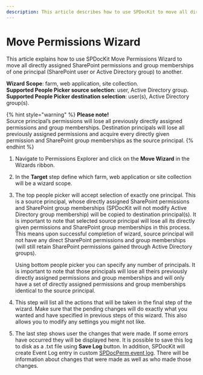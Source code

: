 ```yaml
---
description: This article describes how to use SPDocKit to move all directly assigned SharePoint permissions and group memberships of one principal (SharePoint user or Active Directory group) to another.
---
```


# Move Permissions Wizard

This article explains how to use SPDocKit Move Permissions Wizard to move all directly assigned SharePoint permissions and group memberships of one principal \(SharePoint user or Active Directory group\) to another.

**Wizard Scope**: farm, web application, site collection.  
**Supported People Picker source selection**: user, Active Directory group.  
**Supported People Picker destination selection**: user\(s\), Active Directory group\(s\).

{% hint style="warning" %}
**Please note!**  
Source principal’s permissions will lose all previously directly assigned permissions and group memberships. Destination principals will lose all previously assigned permissions and acquire every directly given permission and SharePoint group memberships as the source principal.
{% endhint %}

1. Navigate to Permissions Explorer and click on the **Move Wizard** in the Wizards ribbon.
2. In the **Target** step define which farm, web application or site collection will be a wizard scope.
3. The top people picker will accept selection of exactly one principal. This is a source principal, whose directly assigned SharePoint permissions and SharePoint group memberships \(SPDocKit will not modify Active Directory group membership\) will be copied to destination principal\(s\). It is important to note that selected source principal will lose all its directly given permissions and SharePoint group memberships in this process. This means upon successful completion of wizard, source principal will not have any direct SharePoint permissions and group memberships \(will still retain SharePoint permissions gained through Active Directory groups\).

   Using bottom people picker you can specify any number of principals. It is important to note that those principals will lose all theirs previously directly assigned permissions and group memberships and will only have a set of directly assigned permissions and group memberships identical to the source principal.

4. This step will list all the actions that will be taken in the final step of the wizard. Make sure that the pending changes will do exactly what you wanted and have specified in previous steps of this wizard. This also allows you to modify any settings you might not like.
5. The last step shows user the changes that were made. If some errors have occurred they will be displayed here. It is possible to save this log to disk as a .txt file using **Save Log** button. In addition, SPDocKit will create Event Log entry in custom [SPDocPerm event log](../spdockit-permission-management-event-log.md). There will be information about changes that were made as well as who made those changes.

